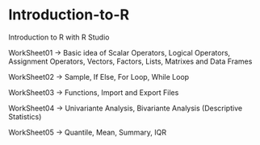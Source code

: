 # Introduction-to-R

Introduction to R with R Studio

WorkSheet01 -> Basic idea of Scalar Operators, Logical Operators,  Assignment Operators, Vectors, Factors, Lists, Matrixes and Data Frames

WorkSheet02 -> Sample, If Else, For Loop, While Loop

WorkSheet03 -> Functions, Import and Export Files

WorkSheet04 -> Univariante Analysis, Bivariante Analysis (Descriptive Statistics)

WorkSheet05 -> Quantile, Mean, Summary, IQR

